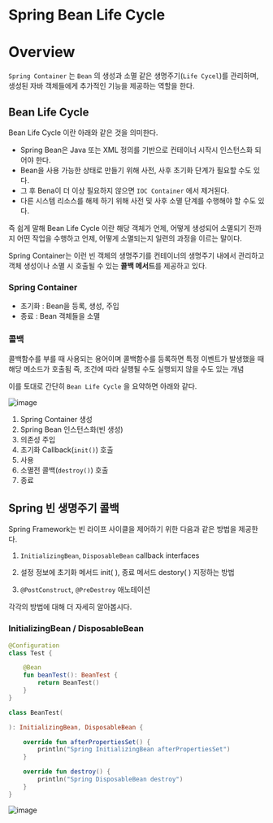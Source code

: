 # Spring Bean Life Cycle
# Overview

`Spring Container` 는 `Bean` 의 생성과 소멸 같은 생명주기(`Life Cycel`)를 관리하며, 생성된 자바 객체들에게 추가적인 기능을 제공하는 역할을 한다.

## Bean Life Cycle

Bean Life Cycle 이란 아래와 같은 것을 의미한다.

- Spring Bean은 Java 또는 XML 정의를 기반으로 컨테이너 시작시 인스턴스화 되어야 한다.
- Bean을 사용 가능한 상태로 만들기 위해 사전, 사후 초기화 단계가 필요할 수도 있다.
- 그 후 Bena이 더 이상 필요하지 않으면 `IOC Container` 에서 제거된다.
- 다른 시스템 리소스를 해제 하기 위해 사전 및 사후 소멸 단계를 수행해야 할 수도 있다.

즉 쉽게 말해 Bean Life Cycle 이란 해당 객체가 언제, 어떻게 생성되어 소멸되기 전까지 어떤 작업을 수행하고 언제, 어떻게 소멸되는지 일련의 과정을 이르는 말이다.

Spring Container는 이런 빈 객체의 생명주기를 컨테이너의 생명주기 내에서 관리하고 객체 생성이나 소멸 시 호출될 수 있는 **콜백 메서드**를 제공하고 있다.

### Spring Container

- 초기화 : Bean을 등록, 생성, 주입
- 종료 : Bean 객체들을 소멸

### 콜백

콜백함수를 부를 때 사용되는 용어이며 콜백함수를 등록하면 특정 이벤트가 발생했을 때 해당 메소드가 호출됨 즉, 조건에 따라 실행될 수도 실행되지 않을 수도 있는 개념

이를 토대로 간단히 `Bean Life Cycle` 을 요약하면 아래와 같다.

![image](https://github.com/user-attachments/assets/10ea87aa-f166-4912-8e1f-97275471a004)

1. Spring Container 생성
2. Spring Bean 인스턴스화(빈 생성)
3. 의존성 주입
4. 초기화 Callback(`init()`) 호출
5. 사용
6. 소멸전 콜백(`destroy()`) 호출
7. 종료

## **Spring 빈 생명주기 콜백**

Spring Framework는 빈 라이프 사이클을 제어하기 위한 다음과 같은 방법을 제공한다.

1. `InitializingBean`, `DisposableBean` callback interfaces

2. 설정 정보에 초기화 메서드 init( ), 종료 메서드 destory( ) 지정하는 방법

3. `@PostConstruct`, `@PreDestroy` 애노테이션

각각의 방법에 대해 더 자세히 알아봅시다.

### InitializingBean / DisposableBean
```kotlin
@Configuration
class Test {

    @Bean
    fun beanTest(): BeanTest {
        return BeanTest()
    }
}
```

```kotlin
class BeanTest(

): InitializingBean, DisposableBean {

    override fun afterPropertiesSet() {
        println("Spring InitializingBean afterPropertiesSet")
    }

    override fun destroy() {
        println("Spring DisposableBean destroy")
    }
}
```

![image](https://github.com/user-attachments/assets/01273ca3-dfe5-4487-9f44-98bb5433389e)
